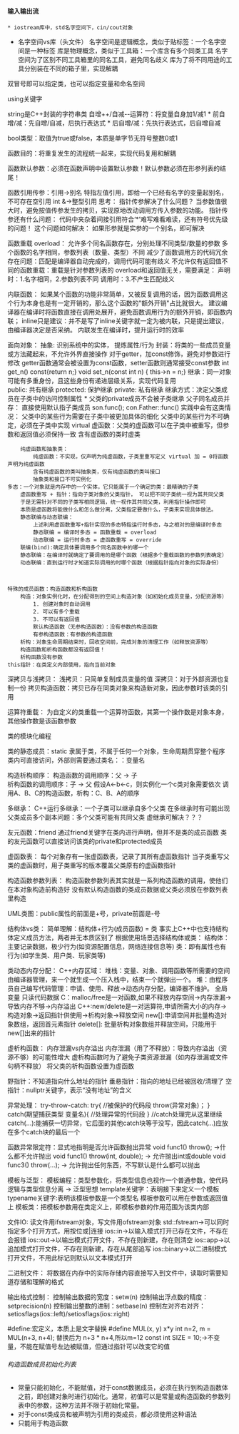 <!--
 * @Author: jhq
 * @Date: 2023-02-03 23:28:53
 * @LastEditTime: 2025-02-18 14:49:46
 * @Description: 
-->
#### 输入输出流
    * iostream库中，std名字空间下，cin/cout对象

* 名字空间vs库（头文件）
    名字空间是逻辑概念，类似于贴标签：一个名字空间是一种标签
    库是物理概念，类似于工具箱：一个库含有多个同类工具
    名字空间为了区别不同工具箱里的同名工具，避免同名歧义
    库为了将不同用途的工具分别装在不同的箱子里，实现解耦


双冒号即可以指定类，也可以指定变量和命名空间

using关键字

string是C++封装的字符串类
自增++/自减--运算符：将变量自身加1/减1
    * 前自增/减：先自增/自减，后执行表达式
    * 后自增/减：先执行表达式，后自增自减

bool类型：取值为true或false，本质是单字节无符号整数0或1

函数目的：将重复发生的流程统一起来，实现代码复用和解耦

函数默认参数：必须在函数声明中设置默认参数！默认参数必须在形参列表的结尾！

函数引用传参：引用->别名
    特指左值引用，即给一个已经有名字的变量起别名，不可存在空引用
    int &->整型引用
    思考：
        指针传参解决了什么问题？
            当参数值很大时，避免按值传参发生的拷贝，实现原地改动调用方传入参数的功能。
        指针传参还有什么问题：
            代码中夹杂着间接引用符合‘*’难写难看难读，还有符号优先级的问题！
        这个问题如何解决：
            如果形参就是实参的一个别名，即可解决

函数重载 overload：
    允许多个同名函数存在，分别处理不同类型/数量的参数
    多个函数的名字相同，参数列表（数量、类型）不同
    减少了函数调用方的代码冗余
    存在问题：匹配是编译器自动完成的，调用代码可能有歧义
    不允许仅有返回值不同的函数重载：重载是针对参数列表的
    overload和返回值无关，需要满足：
        声明时：1.名字相同，2.参数列表不同
        调用时：3.不产生匹配歧义

内联函数：
    如果某个函数的功能非常简单，又被反复调用的话，因为函数调用这个行为本身也是有一定开销的，那么这个函数的"额外开销"占比就很大。
    建议编译器在编译时将函数直接在调用处展开，避免函数调用行为的额外开销，即函数内联；
    inline只是建议：并不是写了inline关键字就一定为被内联，只是提出建议，由编译器决定是否采纳。
    内联发生在编译时，提升运行时的效率

面向对象：
    抽象: 识别系统中的实体， 提炼属性/行为
    封装：将类的一些成员变量或方法藏起来，不允许外界直接操作
        对于getter，加const修饰，避免对参数进行修改
        getter函数通常会被设置为const函数，setter函数则通常接受const参数
        int get_n() const{return n;}
        void set_n(const int n) { this->n = n;}
    继承：同一对象可能有多重身份，且这些身份有递进层级关系，实现代码复用        
        public: 共有继承
        protected: 保护继承
        private: 私有继承
        继承方式：决定父类成员在子类中的访问控制属性
            * 父类的private成员不会被子类继承
        父子同名成员并存：
            直接使用默认指子类成员
            son.func();
            con.Father::func()
        实践中会有这类情况：
            父类中的某些行为需要在子类中被更加具体的细化
            父类中的某些行为不可确定，必须在子类中实现
            virtual 虚函数：父类的虚函数可以在子类中被重写，但参数和返回值必须保持一致
            含有虚函数的类时虚类
        
        纯虚函数和抽象类：
            纯虚函数：不实现，仅声明为纯虚函数，子类里重写定义 virtual 加 = 0将函数声明为纯虚函数
            含有纯虚函数的类叫抽象类，仅有纯虚函数的类叫接口
            抽象类和接口不可实例化
    多态：一个对象就是内存中的一个实体，它只能属于一个确定的类：最精确的子类
        虚函数重写 + 指针：指向子类对象的父类指针， 可以把不同子类统一视为其共同父类
        于是无需针对不同的子类写相同逻辑，统一视作其共同父类，利用指针操作即可
        本质是虚函数将能做什么和怎么做分离，父类指定要做什么，子类来实现具体做法。
        静态联编与动态联编：
            上述利用虚函数重写+指针实现的多态特指运行时多态，与之相对的是编译时多态 
            静态联编 = 编译时多态 = 函数重载 = overload
            动态联编 = 运行时多态 = 虚函数重写 = override
        联编(bind):确定具体要调用多个同名函数中的哪一个
        静态联编：在编译时就确定了要调用的是哪个函数（根据多个重载函数的参数列表确定）
        动态联编：直到运行时才知道实际调用的时哪个函数（根据指针指向对象的实际身份）

        

    特殊的成员函数：构造函数和析构函数
        构造：对象实例化时，在分配得到的空间上构造对象（如初始化成员变量，分配资源等）
            1. 创建对象时自动调用
            2. 可以有多个重载
            3. 不可以有返回值
            默认构造函数（无参构造函数）：没有参数的构造函数
            有参构造函数：有参数的构造函数
        析构：对象生命周期结束时，回收空间前，完成对象的清理工作（如释放资源等）
        构造函数和析构函数都没有返回值！
        析构函数没有参数
    this指针：在类定义内部使用，指向当前对象

深拷贝与浅拷贝：
    浅拷贝：只简单复制成员变量的值
    深拷贝：对于外部资源也复制一份
    拷贝构造函数：拷贝已存在同类对象来构造新对象，因此参数时该类的引用

运算符重载：
    为自定义的类重载一个运算符函数，其第一个操作数是对象本身，其他操作数是该函数参数

类的模块化编程

类的静态成员：static
    隶属于类，不属于任何一个对象，生命周期贯穿整个程序
    类内可直接访问，外部则需要通过类名：：变量名

构造析构顺序：
    构造函数的调用顺序：父 -> 子    
    析构函数的调用顺序：子 -> 父
    假设A<-b<-c，则实例化一个c类对象需要依次 调用A、B、C的构造函数，析构：C、B、A的顺序

多继承：
    C++运行多继承：一个子类可以继承自多个父类
    在多继承时有可能出现父类成员多个副本问题：多个父类可能有共同父类
    虚继承可解决？？？

友元函数：friend
    通过friend关键字在类内进行声明，但并不是类的成员函数
    类的友元函数可以直接访问该类的private和protected成员

虚函数表：
    每个对象存有一张虚函数表，记录了其所有虚函数指针
    当子类重写父类的虚函数时，用子类重写的版本覆盖父类原有的虚函数指针
    

构造函数参数列表：
    构造函数参数列表其实就是一系列构造函数的调用，使他们在本对象构造前构造好
    没有默认构造函数的类成员数据或父类必须放在参数列表里构造

UML类图：public属性的前面是+号，private前面是-号

结构体vs类：
    简单理解：结构体+行为(成员函数) = 类
    事实上C++中也支持结构体定义成员方法，两者并无本质区别了
    根据使用场景选择结构体或类：
        结构体：主要记录数据，极少行为(如资源配置信息，网络连接信息等)
        类：即有属性也有行为(如学生类、用户类、玩家类等)


类动态内存分配：
    C++内存区域：
        堆栈：变量、对象、调用函数等所需要的空间由编译器管理，来一个就生成一个压入栈中，结束一个就弹出一个。
        堆：由程序员自己编写代码管理：申请、使用、释放->动态内存分配，编译器不维护。
        全局变量
        只读代码数据
    C：malloc/free是一对函数,如果不释放内存空间->内存泄漏->导致内存不够->内存溢出
    C++:new/delete是一对运算符,申请所需大小的内存->构造对象->返回指针供使用->析构对象->释放空间
        new[]:申请空间并批量构造对象数组，返回首元素指针
        delete[]: 批量析构对象数组并释放空间，只能用于new[]出来的指针

虚析构函数：
    内存泄漏vs内存溢出
        内存泄漏（用了不释放）：导致内存溢出（资源不够）的可能性增大
    虚析构函数时为了避免子类资源泄漏（如内存泄漏或文件句柄不释放）
    将父类的析构函数设置为虚函数

野指针：不知道指向什么地址的指针
垂悬指针：指向的地址已经被回收/清理了
空指针：nullptr关键字，表示“没有地址”的含义

异常处理：
    try-throw-catch:
    try{
        //被保护的代码段
        throw(异常对象)；
    }
    catch(期望捕获类型 变量名){
        //处理异常的代码段
    }
    //catch处理完从这里继续
    catch(...):能捕获一切异常，它后面的其他catch块等于没写，因此catch(...)应放在多个catch块的最后一个

函数异常限定符：显式地指明是否允许函数抛出异常
    void func1() throw();  ->什么都不允许抛出
    void func1() throw(int, double); -> 允许抛出int或double
    void func3() throw(...); -> 允许抛出任何东西，不写默认是什么都可以抛出

模板与泛型：
    模板编程：类型参数化，将类型信息也视作一个普通参数，使代码逻辑与类型信息分离 -> 泛型思想
    template关键字：表明接下来定义一个模板
    typename关键字:表明该模板参数是一个类型名
    模板参数可以用在参数或返回值上
    模板类：把模板参数用在类定义上，即模板参数的作用范围为该类内部

文件IO:
    读文件用ifstream对象，写文件用ofstream对象
    std::fstream->可以同时指定多个打开方式，用按位或|连接
    ios::in->以输入模式打开已存在文件，不存在会报错
    ios::out->以输出模式打开文件，不存在则新建，存在则清空
    ios::app->以追加模式打开文件，不存在则新建，存在从尾部追写
    ios::binary->以二进制模式打开文件，不用此标记则默认以文本模式打开

二进制文件：
    将数据在内存中的实际存储内容直接写入到文件中，读取时需要知道存储和理解的格式

输出格式控制：
    控制输出数据的宽度：setw(n)
    控制输出浮点数的精度：setprecision(n)
    控制输出整数的进制：setbase(n)
    控制左对齐右对齐：setiosflags(ios::left)/setiosflags(ios::right)

#define:宏定义，本质上是文字替换
    #define MUL(x, y) x*y
    int n=2, m = MUL(n+3, n+4);
    替换后为 n+3 * n+4,所以m=12
const int SIZE = 10;->不变量，不能在赋值号左边被赋值，但通过指针可以改变它的值


###### 构造函数成员初始化列表
* 常量只能初始化，不能赋值，对于const数据成员，必须在执行到构造函数体之前，即创建对象时进行初始化。通常，初值可以是常量或构造函数的参数列表中的参数，这种方法并不限于初始化常量。
* 对于const类成员和被声明为引用的类成员，都必须使用这种语法
* 只能用于构造函数
